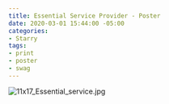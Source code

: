 ```yaml
---
title: Essential Service Provider - Poster
date: 2020-03-01 15:44:00 -05:00
categories:
- Starry
tags:
- print
- poster
- swag
---
```


![11x17_Essential_service.jpg](/uploads/11x17_Essential_service.jpg)